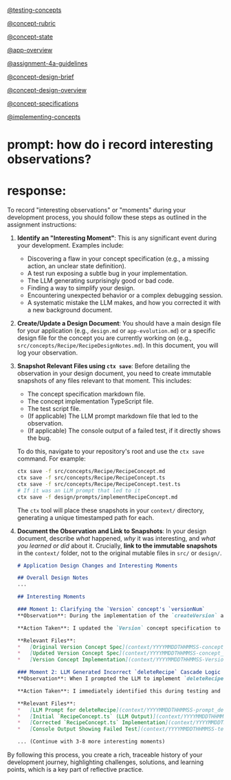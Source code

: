 [@testing-concepts](design/background/testing-concepts.md)

[@concept-rubric](design/background/detailed/concept-rubric.md)

[@concept-state](design/background/detailed/concept-state.md)

[@app-overview](design/background/app-overview.md)

[@assignment-4a-guidelines](design/background/assignment-4a-guidelines.md)

[@concept-design-brief](design/background/concept-design-brief.md)

[@concept-design-overview](design/background/concept-design-overview.md)

[@concept-specifications](design/background/concept-specifications.md)

[@implementing-concepts](design/background/implementing-concepts.md)


# prompt: how do i record interesting observations? 



# response:

To record "interesting observations" or "moments" during your development process, you should follow these steps as outlined in the assignment instructions:

1.  **Identify an "Interesting Moment"**:
    This is any significant event during your development. Examples include:
    *   Discovering a flaw in your concept specification (e.g., a missing action, an unclear state definition).
    *   A test run exposing a subtle bug in your implementation.
    *   The LLM generating surprisingly good or bad code.
    *   Finding a way to simplify your design.
    *   Encountering unexpected behavior or a complex debugging session.
    *   A systematic mistake the LLM makes, and how you corrected it with a new background document.

2.  **Create/Update a Design Document**:
    You should have a main design file for your application (e.g., `design.md` or `app-evolution.md`) or a specific design file for the concept you are currently working on (e.g., `src/concepts/Recipe/RecipeDesignNotes.md`). In this document, you will log your observation.

3.  **Snapshot Relevant Files using `ctx save`**:
    Before detailing the observation in your design document, you need to create immutable snapshots of any files relevant to that moment. This includes:
    *   The concept specification markdown file.
    *   The concept implementation TypeScript file.
    *   The test script file.
    *   (If applicable) The LLM prompt markdown file that led to the observation.
    *   (If applicable) The console output of a failed test, if it directly shows the bug.

    To do this, navigate to your repository's root and use the `ctx save` command. For example:
    ```bash
    ctx save -f src/concepts/Recipe/RecipeConcept.md
    ctx save -f src/concepts/Recipe/RecipeConcept.ts
    ctx save -f src/concepts/Recipe/RecipeConcept.test.ts
    # If it was an LLM prompt that led to it
    ctx save -f design/prompts/implementRecipeConcept.md
    ```
    The `ctx` tool will place these snapshots in your `context/` directory, generating a unique timestamped path for each.

4.  **Document the Observation and Link to Snapshots**:
    In your design document, describe *what* happened, *why* it was interesting, and *what you learned or did* about it. Crucially, **link to the immutable snapshots** in the `context/` folder, not to the original mutable files in `src/` or `design/`.

    ```markdown
    # Application Design Changes and Interesting Moments

    ## Overall Design Notes
    ...

    ## Interesting Moments

    ### Moment 1: Clarifying the `Version` concept's `versionNum`
    **Observation**: During the implementation of the `createVersion` action, I initially designed `versionNum` as a `Float`. However, I realized that floating-point numbers are not robust for versioning (e.g., "1.0" vs "1.00" vs "1.1"), and it's common practice to use strings for semantic versioning (e.g., "1.0", "1.1", "2.0"). This was a critical realization to ensure proper version comparison and user readability.

    **Action Taken**: I updated the `Version` concept specification to change `versionNum` from `Float` to `String` and updated the `createVersion` action's requirements to enforce uniqueness for a given base recipe.

    **Relevant Files**:
    *   [Original Version Concept Spec](context/YYYYMMDDTHHMMSS-concept_Version.md)
    *   [Updated Version Concept Spec](context/YYYYMMDDTHHMMSS-concept_Version.md)
    *   [Version Concept Implementation](context/YYYYMMDDTHHMMSS-VersionConcept.ts)

    ### Moment 2: LLM Generated Incorrect `deleteRecipe` Cascade Logic
    **Observation**: When I prompted the LLM to implement `deleteRecipe`, it initially provided a direct `db.collection.deleteMany` call for `Annotations` and `Versions` without properly filtering by `recipe.id`. This would have inadvertently deleted all annotations/versions in the database, not just those related to the specific recipe being deleted.

    **Action Taken**: I immediately identified this during testing and then refined the prompt, specifically asking for a filtered deletion based on `recipe.id` for related collections. This highlighted the need for careful review of LLM-generated cascade logic.

    **Relevant Files**:
    *   [LLM Prompt for deleteRecipe](context/YYYYMMDDTHHMMSS-prompt_deleteRecipe.md)
    *   [Initial `RecipeConcept.ts` (LLM Output)](context/YYYYMMDDTHHMMSS-RecipeConcept.ts)
    *   [Corrected `RecipeConcept.ts` Implementation](context/YYYYMMDDTHHMMSS-RecipeConcept.ts)
    *   [Console Output Showing Failed Test](context/YYYYMMDDTHHMMSS-test_deleteRecipe_failure.md)

    ... (Continue with 3-8 more interesting moments)
    ```

By following this process, you create a rich, traceable history of your development journey, highlighting challenges, solutions, and learning points, which is a key part of reflective practice.